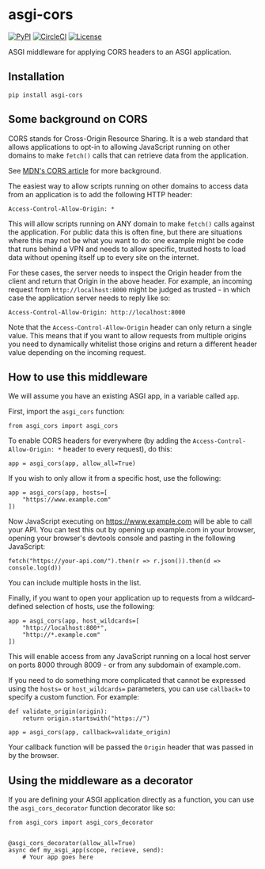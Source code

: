 # asgi-cors

[![PyPI](https://img.shields.io/pypi/v/asgi-cors.svg)](https://pypi.org/project/asgi-cors/)
[![CircleCI](https://circleci.com/gh/simonw/asgi-cors.svg?style=svg)](https://circleci.com/gh/simonw/asgi-cors)
[![License](https://img.shields.io/badge/license-Apache%202.0-blue.svg)](https://github.com/simonw/asgi-cors/blob/master/LICENSE)

ASGI middleware for applying CORS headers to an ASGI application.

## Installation

    pip install asgi-cors

## Some background on CORS

CORS stands for Cross-Origin Resource Sharing. It is a web standard that allows applications to opt-in to allowing JavaScript running on other domains to make `fetch()` calls that can retrieve data from the application.

See [MDN's CORS article](https://developer.mozilla.org/en-US/docs/Web/HTTP/CORS) for more background.

The easiest way to allow scripts running on other domains to access data from an application is to add the following HTTP header:

    Access-Control-Allow-Origin: *

This will allow scripts running on ANY domain to make `fetch()` calls against the application. For public data this is often fine, but there are situations where this may not be what you want to do: one example might be code that runs behind a VPN and needs to allow specific, trusted hosts to load data without opening itself up to every site on the internet.

For these cases, the server needs to inspect the Origin header from the client and return that Origin in the above header. For example, an incoming request from `http://localhost:8000` might be judged as trusted - in which case the application server needs to reply like so:

    Access-Control-Allow-Origin: http://localhost:8000

Note that the `Access-Control-Allow-Origin` header can only return a single value. This means that if you want to allow requests from multiple origins you need to dynamically whitelist those origins and return a different header value depending on the incoming request.

## How to use this middleware

We will assume you have an existing ASGI app, in a variable called `app`.

First, import the `asgi_cors` function:

    from asgi_cors import asgi_cors

To enable CORS headers for everywhere (by adding the `Access-Control-Allow-Origin: *` header to every request), do this:

    app = asgi_cors(app, allow_all=True)

If you wish to only allow it from a specific host, use the following:

    app = asgi_cors(app, hosts=[
        "https://www.example.com"
    ])

Now JavaScript executing on https://www.example.com will be able to call your API. You can test this out by opening up example.com in your browser, opening your browser's devtools console and pasting in the following JavaScript:

    fetch("https://your-api.com/").then(r => r.json()).then(d => console.log(d))

You can include multiple hosts in the list.

Finally, if you want to open your application up to requests from a wildcard-defined selection of hosts, use the following:

    app = asgi_cors(app, host_wildcards=[
        "http://localhost:800*",
        "http://*.example.com"
    ])

This will enable access from any JavaScript running on a local host server on ports 8000 through 8009 - or from any subdomain of example.com.

If you need to do something more complicated that cannot be expressed using the `hosts=` or `host_wildcards=` parameters, you can use `callback=` to specify a custom function. For example:

    def validate_origin(origin):
        return origin.startswith("https://")
    
    app = asgi_cors(app, callback=validate_origin)

Your callback function will be passed the `Origin` header that was passed in by the browser.

## Using the middleware as a decorator

If you are defining your ASGI application directly as a function, you can use the `asgi_cors_decorator` function decorator like so:

    from asgi_cors import asgi_cors_decorator


    @asgi_cors_decorator(allow_all=True)
    async def my_asgi_app(scope, recieve, send):
        # Your app goes here
